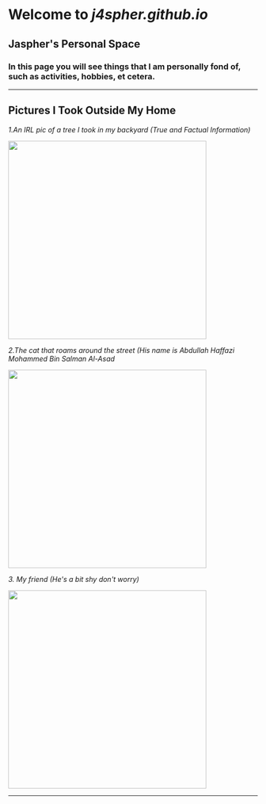 # Welcome to *j4spher.github.io*
## Jaspher's Personal Space
### In this page you will see things that I am personally fond of, such as activities, hobbies, et cetera.
---

## Pictures I Took Outside My Home

*1.An IRL pic of a tree I took in my backyard (True and Factual Information)*

<img src="https://i.ytimg.com/vi/MarJKo0KrG0/mqdefault.jpg" width="400">

*2.The cat that roams around the street (His name is Abdullah Haffazi Mohammed Bin Salman Al-Asad*

<img src="https://external-preview.redd.it/xUe17NjqJD5ITaYk6YWKAJEhCODWxYRuGODkE9P2jic.png?format=pjpg&auto=webp&s=8fc3021708a81000003e5ee62655983d7a8b6551" width="400">

*3. My friend (He's a bit shy don't worry)*

<img src="https://cinema10.com.br/upload/series/series_1_breakingbad_12.jpg" width="400">

---
